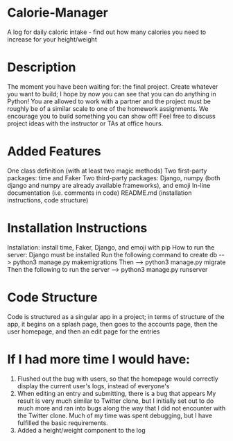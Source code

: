 # Calorie-Manager
A log for daily caloric intake - find out how many calories you need to increase for your height/weight

# Description
The moment you have been waiting for: the final project. Create whatever you want to build; I hope by now you can see that you can do anything in Python! You are allowed to work with a partner and the project must be roughly be of a similar scale to one of the homework assignments. We encourage you to build something you can show off! Feel free to discuss project ideas with the instructor or TAs at office hours.

# Added Features
One class definition (with at least two magic methods)
Two first-party packages: time and Faker
Two third-party packages: Django, numpy (both django and numpy are already available frameworks), and emoji
In-line documentation (i.e. comments in code)
README.md (installation instructions, code structure)

# Installation Instructions
Installation: install time, Faker, Django, and emoji with pip
How to run the server: Django must be installed Run the following command to create db --> python3 manage.py makemigrations Then --> python3 manage.py migrate Then the following to run the server --> python3 manage.py runserver

# Code Structure
Code is structured as a singular app in a project; in terms of structure of the app, it begins on a splash page, then goes to the accounts page, then the user homepage, and then an edit page for the entries

# If I had more time I would have:

1. Flushed out the bug with users, so that the homepage would correctly display the current user's logs, instead of everyone's
2. When editing an entry and submitting, there is a bug that appears
My result is very much similar to Twitter clone, but I initially set out to do much more and ran into bugs along the way that I did not encounter with the Twitter clone. Much of my time was spent debugging, but I have fulfilled the basic requirements.
2. Added a height/weight component to the log

